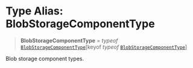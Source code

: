 # Type Alias: BlobStorageComponentType

> **BlobStorageComponentType** = *typeof* [`BlobStorageComponentType`](../variables/BlobStorageComponentType.md)\[keyof *typeof* [`BlobStorageComponentType`](../variables/BlobStorageComponentType.md)\]

Blob storage component types.
